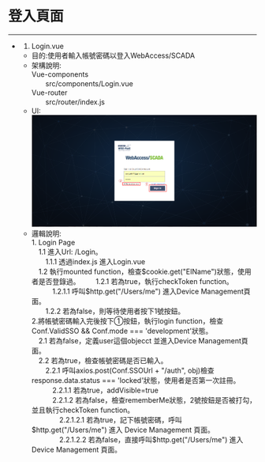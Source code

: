 # 登入頁面

---

- 1. Login.vue    
  - 目的:使用者輸入帳號密碼以登入WebAccess/SCADA  
  - 架構說明:  
  Vue-components  
  　　src/components/Login.vue  
  Vue-router  
  　　src/router/index.js
  - UI:
   ![](/assets/login.PNG)  
  - 邏輯說明:  
        1. Login Page  
        　1.1 進入Url: /Login。  
        　　1.1.1 透過index.js 進入Login.vue  
        　1.2 執行mounted function，檢查$cookie.get("EIName")狀態，使用者是否登錄過。  
        　　1.2.1 若為true，執行checkToken function。  
        　　　1.2.1.1 呼叫$http.get("/Users/me") 進入Device Management頁面。  
        　　1.2.2 若為false，則等待使用者按下1號按鈕。  
        2.將帳號密碼輸入完後按下①按鈕，執行login function，檢查Conf.ValidSSO && Conf.mode === 'development'狀態。  
        　2.1 若為false，定義user這個objecct 並進入Device Management頁面。  
        　2.2 若為true，檢查帳號密碼是否已輸入。  
        　　2.2.1 呼叫axios.post(Conf.SSOUrl + "/auth", obj)檢查response.data.status === 'locked'狀態，使用者是否第一次註冊。  
        　　　2.2.1.1 若為true，addVisible=true   
        　　　2.2.1.2 若為false，檢查rememberMe狀態，2號按鈕是否被打勾，並且執行checkToken function。  
        　　　　2.2.1.2.1 若為true，記下帳號密碼，呼叫$http.get("/Users/me") 進入 Device Management 頁面。  
        　　　　2.2.1.2.2 若為false，直接呼叫$http.get("/Users/me") 進入 Device Management 頁面。   




